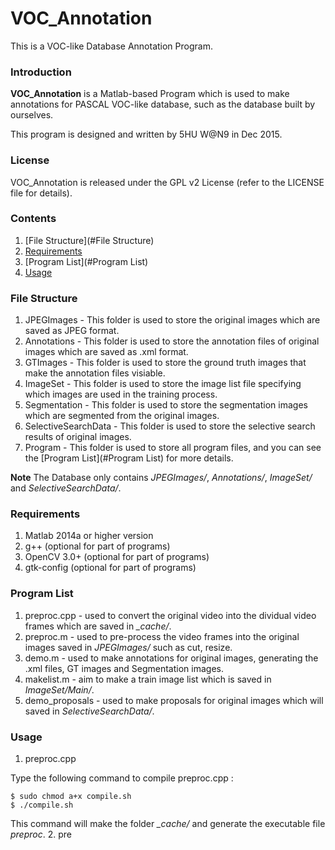 # VOC_Annotation
This is a VOC-like Database Annotation Program.

### Introduction
**VOC_Annotation** is a Matlab-based Program which is used to make annotations for PASCAL VOC-like database, such as the database built by ourselves.

This program is designed and written by 5HU W@N9 in Dec 2015.

### License
VOC_Annotation is released under the GPL v2 License (refer to the LICENSE file for details).

### Contents
1. [File Structure](#File Structure)
2. [Requirements](#requirements)
3. [Program List](#Program List)
4. [Usage](#Usage)

### File Structure
   1. JPEGImages - This folder is used to store the original images which are saved as JPEG format.
   2. Annotations - This folder is used to store the annotation files of original images which are saved as .xml format.
   3. GTImages - This folder is used to store the ground truth images that make the annotation files visiable.
   4. ImageSet - This folder is used to store the image list file specifying which images are used in the training process.
   5. Segmentation - This folder is used to store the segmentation images which are segmented from the original images.
   6. SelectiveSearchData - This folder is used to store the selective search results of original images.
   7. Program - This folder is used to store all program files, and you can see the [Program List](#Program List) for more details.
   
**Note** The Database only contains *JPEGImages/*, *Annotations/*, *ImageSet/* and *SelectiveSearchData/*.

### Requirements
   1. Matlab 2014a or higher version
   2. g++ (optional for part of programs)
   3. OpenCV 3.0+ (optional for part of programs)
   4. gtk-config (optional for part of programs)

### Program List
   1. preproc.cpp - used to convert the original video into the dividual video frames which are saved in *_cache/*.
   2. preproc.m - used to pre-process the video frames into the original images saved in *JPEGImages/* such as cut, resize.
   3. demo.m - used to make annotations for original images, generating the .xml files, GT images and Segmentation images.
   4. makelist.m - aim to make a train image list which is saved in *ImageSet/Main/*.
   5. demo_proposals - used to make proposals for original images which will saved in *SelectiveSearchData/*.

### Usage
   1. preproc.cpp
   
   Type the following command to compile preproc.cpp :
   ``` Shell
   $ sudo chmod a+x compile.sh
   $ ./compile.sh 
   ```
   This command will make the folder *_cache/* and generate the executable file *preproc*.
   2. pre
